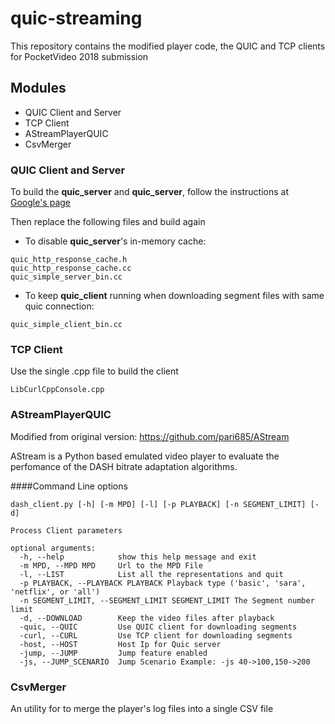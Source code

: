 # quic-streaming

This repository contains the modified player code, the QUIC and TCP clients for PocketVideo 2018 submission

## Modules


* QUIC Client and Server
* TCP Client
* AStreamPlayerQUIC
* CsvMerger


### QUIC Client and Server

To build the **quic_server** and **quic_server**, follow the instructions at
[Google's page](https://www.chromium.org/quic/playing-with-quic)

Then replace the following files and build again

* To disable **quic_server**'s in-memory cache:
```
quic_http_response_cache.h
quic_http_response_cache.cc
quic_simple_server_bin.cc
```

* To keep **quic_client** running when downloading segment files with same quic connection:
```
quic_simple_client_bin.cc
```

### TCP Client
Use the single .cpp file to build the client
```
LibCurlCppConsole.cpp
```

### AStreamPlayerQUIC

Modified from original version:  https://github.com/pari685/AStream

AStream is a Python based emulated video player to evaluate the perfomance of the DASH bitrate adaptation algorithms.

####Command Line options

```
dash_client.py [-h] [-m MPD] [-l] [-p PLAYBACK] [-n SEGMENT_LIMIT] [-d]

Process Client parameters

optional arguments:
  -h, --help            show this help message and exit
  -m MPD, --MPD MPD     Url to the MPD File
  -l, --LIST            List all the representations and quit
  -p PLAYBACK, --PLAYBACK PLAYBACK Playback type ('basic', 'sara', 'netflix', or 'all')
  -n SEGMENT_LIMIT, --SEGMENT_LIMIT SEGMENT_LIMIT The Segment number limit
  -d, --DOWNLOAD        Keep the video files after playback
  -quic, --QUIC         Use QUIC client for downloading segments
  -curl, --CURL         Use TCP client for downloading segments  
  -host, --HOST			Host Ip for Quic server
  -jump, --JUMP			Jump feature enabled
  -js, --JUMP_SCENARIO  Jump Scenario Example: -js 40->100,150->200
```
### CsvMerger
An utility for to merge the player's log files into a single CSV file

